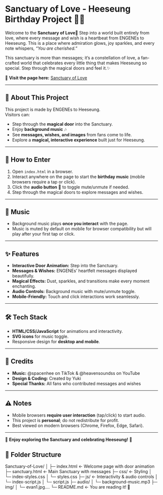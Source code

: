 # Sanctuary of Love - Heeseung Birthday Project 💜🎉

Welcome to the **Sanctuary of Love**💜
Step into a world built entirely from love, where every message and wish is a heartbeat from ENGENEs to Heeseung.
This is a place where admiration glows, joy sparkles, and every note whispers, _“You are cherished.”_

This sanctuary is more than messages; it’s a constellation of love, a fan-crafted world that celebrates every little thing that makes Heeseung so special. Step through the magical doors and feel it.✨

💜 **Visit the page here:** [Sanctuary of Love](https://your-public-link.com)

---

## 🌟 About This Project
This project is made by ENGENEs to Heeseung.  
Visitors can:
- Step through the **magical door** into the Sanctuary.
- Enjoy **background music** 🎶
- See **messages, wishes, and images** from fans come to life.
- Explore a **magical, interactive experience** built just for Heeseung.

---

## 🚪 How to Enter
1. Open `index.html` in a browser.
2. Interact anywhere on the page to start the **birthday music** (mobile browsers require a tap or click).
3. Click the **audio button** 🎵 to toggle mute/unmute if needed.
4. Step through the magical doors to explore messages and wishes.

---

## 🎵 Music
- Background music plays **once you interact** with the page.
- Music is muted by default on mobile for browser compatibility but will play after your first tap or click.

---

## ✨ Features
- **Interactive Door Animation:** Step into the Sanctuary.
- **Messages & Wishes:** ENGENEs’ heartfelt messages displayed beautifully.
- **Magical Effects:** Dust, sparkles, and transitions make every moment enchanting.
- **Audio Controls:** Background music with mute/unmute toggle.
- **Mobile-Friendly:** Touch and click interactions work seamlessly.

---

## 🛠️ Tech Stack
- **HTML/CSS/JavaScript** for animations and interactivity.
- **SVG icons** for music toggle.
- Responsive design for **desktop and mobile**.

---

## 💜 Credits
- **Music:** @spacenhee on TikTok & @heavensoundss on YouTube
- **Design & Coding:** Created by Yuki
- **Special Thanks:** All fans who contributed messages and wishes

---

## ⚠️ Notes
- Mobile browsers **require user interaction** (tap/click) to start audio.
- This project is **personal**; do not redistribute for profit.
- Best viewed on modern browsers (Chrome, Firefox, Edge, Safari).

---

💜 **Enjoy exploring the Sanctuary and celebrating Heeseung!** 💜


## 📂 Folder Structure
Sanctuary-of-Love/
│
├─ index.html ← Welcome page with door animation
├─ sanctuary.html ← Main Sanctuary with messages
├─ css/ ← Styling
│ └─ index-styles.css
│ └─ styles.css
├─ js/ ← Interactivity & audio controls
│ └─ index-script.js 
│ └─ script.js 
├─ audio/
│ └─ background-music.mp3
├─ img/
│ └─ evan1.jpg....
└─ README.md ← You are reading it! 💜
